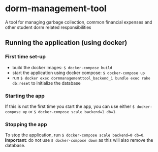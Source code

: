 # dorm-management-tool
A tool for managing garbage collection, common financial expenses and other student dorm related responsibilities

## Running the application (using docker)
### First time set-up
- build the docker images: `$ docker-compose build`
- start the application using docker compose: `$ docker-compose up`
- run `$ docker exec dormmanagementtool_backend_1 bundle exec rake db:reset` to initialize the database

### Starting the app
If this is not the first time you start the app, you can use either `$ docker-compose up` or `$ docker-compose scale backend=1 db=1`.

### Stopping the app
To stop the application, run `$ docker-compose scale backend=0 db=0`. **Important**: do not use `$ docker-compose down` as this will also remove the database.
